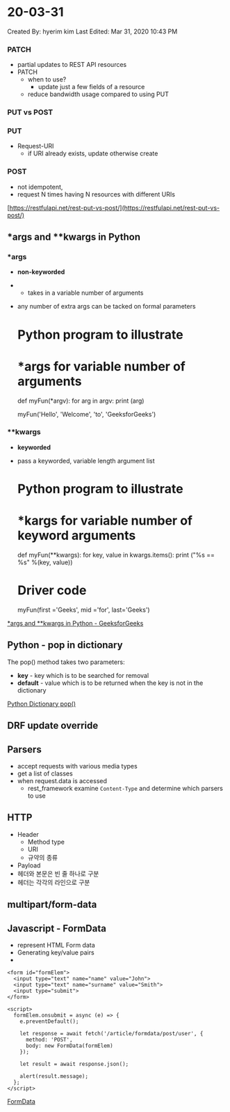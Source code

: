 # 20-03-31

Created By: hyerim kim
Last Edited: Mar 31, 2020 10:43 PM

### PATCH

- partial updates to REST API resources
- PATCH
    - when to use?
        - update just a few fields of a resource
    - reduce bandwidth usage compared to using PUT

### PUT vs POST

### PUT

- Request-URI
    - if URI already exists, update otherwise create

### POST

- not idempotent,
- request N times having N resources with different URIs

[https://restfulapi.net/rest-put-vs-post/](https://restfulapi.net/rest-put-vs-post/)

## *args and **kwargs in Python

### *args

- **non-keyworded**
- * takes in a  variable number of arguments
- any number of extra args can be tacked on formal parameters

    # Python program to illustrate 
    # *args for variable number of arguments 
    def myFun(*argv): 
    	for arg in argv: 
    		print (arg) 
    	
    myFun('Hello', 'Welcome', 'to', 'GeeksforGeeks')

### **kwargs

- **keyworded**
- pass a keyworded, variable length argument list

    # Python program to illustrate 
    # *kargs for variable number of keyword arguments 
    
    def myFun(**kwargs): 
    	for key, value in kwargs.items(): 
    		print ("%s == %s" %(key, value)) 
    
    # Driver code 
    myFun(first ='Geeks', mid ='for', last='Geeks')

[*args and **kwargs in Python - GeeksforGeeks](https://www.geeksforgeeks.org/args-kwargs-python/)

## Python - pop in dictionary

The pop() method takes two parameters:

- **key** - key which is to be searched for removal
- **default** - value which is to be returned when the key is not in the dictionary

[Python Dictionary pop()](https://www.programiz.com/python-programming/methods/dictionary/pop)

## DRF update override

## Parsers

- accept requests with various media types
- get a list of classes
- when request.data is accessed
    - rest_framework examine `Content-Type` and determine which parsers to use

## HTTP

- Header
    - Method type
    - URI
    - 규약의 종류
- Payload
- 헤더와 본문은 빈 줄 하나로 구분
- 헤더는 각각의 라인으로 구분

## multipart/form-data

## Javascript - FormData

- represent HTML Form data
- Generating key/value pairs
- 

    <form id="formElem">
      <input type="text" name="name" value="John">
      <input type="text" name="surname" value="Smith">
      <input type="submit">
    </form>
    
    <script>
      formElem.onsubmit = async (e) => {
        e.preventDefault();
    
        let response = await fetch('/article/formdata/post/user', {
          method: 'POST',
          body: new FormData(formElem)
        });
    
        let result = await response.json();
    
        alert(result.message);
      };
    </script>

[FormData](https://javascript.info/formdata)